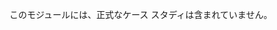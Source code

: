 ﻿---
casestudy:
    title: '正式なケース スタディはありません'
    module: 'モジュール 11: 移行ソリューションの設計'
---
このモジュールには、正式なケース スタディは含まれていません。 
